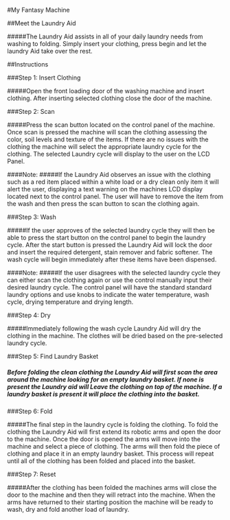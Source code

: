 #My Fantasy Machine

##Meet the Laundry Aid

#####The Laundry Aid assists in all of your daily laundry needs from washing to folding. Simply insert your clothing, press begin and let the laundry Aid take over the rest.

##Instructions

###Step 1: Insert Clothing

#####Open the front loading door of the washing machine and insert clothing. After inserting selected clothing close the door of the machine.

###Step 2: Scan

#####Press the scan button located on the control panel of the machine. Once scan is pressed the machine will scan the clothing assessing the color, soil levels and texture of the items. If there are no issues with the clothing the machine will select the appropriate laundry cycle for the clothing. The selected Laundry cycle will display to the user on the LCD Panel.

####Note: #####If the Laundry Aid observes an issue with the clothing such as a red item placed within a white load or a dry clean only item it will alert the user, displaying a text warning on the machines LCD display located next to the control panel. The user will have to remove the item from the wash and then press the scan button to scan the clothing again.

###Step 3: Wash

#####If the user approves of the selected laundry cycle they will then be able to press the start button on the control panel to begin the laundry cycle. After the start button is pressed the Laundry Aid will lock the door and insert the required detergent, stain remover and fabric softener. The wash cycle will begin immediately after these items have been dispensed.

####Note: #####If the user disagrees with the selected laundry cycle they can either scan the clothing again or use the control manually input their desired laundry cycle. The control panel will have the standard standard laundry options and use knobs to indicate the water temperature, wash cycle, drying temperature and drying length.

###Step 4: Dry

#####Immediately following the wash cycle Laundry Aid will dry the clothing in the machine. The clothes will be dried based on the pre-selected laundry cycle.

###Step 5: Find Laundry Basket

##### Before folding the clean clothing the Laundry Aid will first scan the area around the machine looking for an empty laundry basket. If none is present the Laundry aid will Leave the clothing on top of the machine. If a laundry basket is present it will place the clothing into the basket.

###Step 6: Fold

#####The final step in the laundry cycle is folding the clothing. To fold the clothing the Laundry Aid will first extend its robotic arms and open the door to the machine. Once the door is opened the arms will move into the machine and select a piece of clothing. The arms will then fold the piece of clothing and place it in an empty laundry basket. This process will repeat until all of the clothing has been folded and placed into the basket.

###Step 7: Reset

#####After the clothing has been folded the machines arms will close the door to the machine and then they will retract into the machine. When the arms have returned to their starting position the machine will be ready to wash, dry and fold another load of laundry. 
